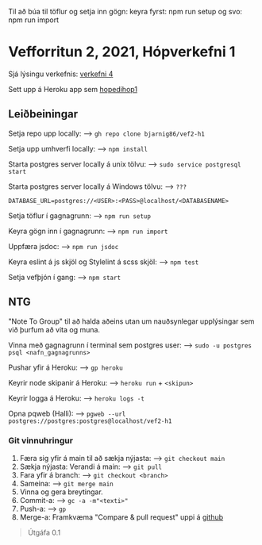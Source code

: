Til að búa til töflur og setja inn gögn:
keyra fyrst: npm run setup
og svo: npm run import


# Vefforritun 2, 2021, Hópverkefni 1

Sjá lýsingu verkefnis: [verkefni 4](https://github.com/vefforritun/vef2-2021-h1)

Sett upp á Heroku app sem [hopedihop1](https://hopedihop1.herokuapp.com/)

## Leiðbeiningar

Setja repo upp locally: --> `gh repo clone bjarnig86/vef2-h1`

Setja upp umhverfi locally:
--> `npm install`

Starta postgres server locally á unix tölvu:
--> `sudo service postgresql start`

Starta postgres server locally á Windows tölvu:
--> `???`

`DATABASE_URL=postgres://<USER>:<PASS>@localhost/<DATABASENAME>`

Setja töflur í gagnagrunn:
--> `npm run setup`

Keyra gögn inn í gagnagrunn:
--> `npm run import`

Uppfæra jsdoc:
--> `npm run jsdoc`

Keyra eslint á js skjöl og Stylelint á scss skjöl: --> `npm test`

Setja vefþjón í gang:
--> `npm start`

## NTG

"Note To Group" til að halda aðeins utan um nauðsynlegar upplýsingar sem við þurfum að vita og muna.

Vinna með gagnagrunn í terminal sem postgres user: --> `sudo -u postgres psql <nafn_gagnagrunns>`

Pushar yfir á Heroku: --> `gp heroku`

Keyrir node skipanir á Heroku: --> `heroku run` + `<skipun>`

Keyrir logga á Heroku: --> `heroku logs -t`

Opna pqweb (Halli): --> `pgweb --url postgres://postgres:postgres@localhost/vef2-h1`


### Git vinnuhringur
1. Færa sig yfir á main til að sækja nýjasta: --> `git checkout main`
2. Sækja nýjasta: Verandi á main: --> `git pull`
3. Fara yfir á branch: --> `git checkout <branch>`
4. Sameina: --> `git merge main`
5. Vinna og gera breytingar.
6. Commit-a: --> `gc -a -m"<texti>"`
7. Push-a: --> `gp`
8. Merge-a: Framkvæma "Compare & pull request" uppi á [github](https://github.com/bjarnig86/vef2-h1) 

> Útgáfa 0.1
